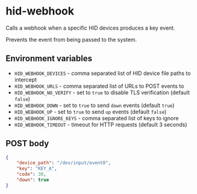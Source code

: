 # hid-webhook

Calls a webhook when a specific HID devices produces a key event.

Prevents the event from being passed to the system.

## Environment variables

- `HID_WEBHOOK_DEVICES` - comma separated list of HID device file paths to intercept
- `HID_WEBHOOK_URLS` - comma separated list of URLs to POST events to
- `HID_WEBHOOK_NO_VERIFY` - set to `true` to disable TLS verification (default `false`)
- `HID_WEBHOOK_DOWN` - set to `true` to send `down` events (default `true`)
- `HID_WEBHOOK_UP` - set to `true` to send `up` events (default `false`)
- `HID_WEBHOOK_IGNORE_KEYS` -  comma separated list of keys to ignore
- `HID_WEBHOOK_TIMEOUT` - timeout for HTTP requests (default 3 seconds)

## POST body

```json
{
    "device_path": "/dev/input/event0",
    "key": "KEY_A",
    "code": 30,
    "down": true
}
```

